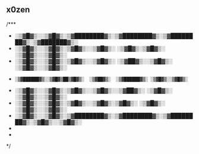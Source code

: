 ## x0zen 

/***
 *    ░▒▓█▓▒░░▒▓█▓▒░▒▓████████▓▒░▒▓████████▓▒░▒▓████████▓▒░▒▓███████▓▒░  
 *    ░▒▓█▓▒░░▒▓█▓▒░▒▓█▓▒░░▒▓█▓▒░      ░▒▓█▓▒░▒▓█▓▒░      ░▒▓█▓▒░░▒▓█▓▒░ 
 *    ░▒▓█▓▒░░▒▓█▓▒░▒▓█▓▒░░▒▓█▓▒░    ░▒▓██▓▒░░▒▓█▓▒░      ░▒▓█▓▒░░▒▓█▓▒░ 
 *     ░▒▓██████▓▒░░▒▓█▓▒██▒▓█▓▒░  ░▒▓██▓▒░  ░▒▓██████▓▒░ ░▒▓█▓▒░░▒▓█▓▒░ 
 *    ░▒▓█▓▒░░▒▓█▓▒░▒▓█▓▒░░▒▓█▓▒░░▒▓██▓▒░    ░▒▓█▓▒░      ░▒▓█▓▒░░▒▓█▓▒░ 
 *    ░▒▓█▓▒░░▒▓█▓▒░▒▓█▓▒░░▒▓█▓▒░▒▓█▓▒░      ░▒▓█▓▒░      ░▒▓█▓▒░░▒▓█▓▒░ 
 *    ░▒▓█▓▒░░▒▓█▓▒░▒▓████████▓▒░▒▓████████▓▒░▒▓████████▓▒░▒▓█▓▒░░▒▓█▓▒░ 
 *                                                                       
 *                                                                       
 */
